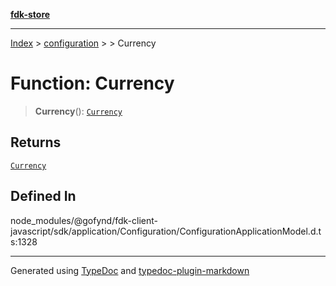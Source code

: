 [**fdk-store**](../../../README.md)
***

[Index](../../../API.md) > [configuration](../../README.md) > [<internal>](../README.md) > Currency

# Function: Currency

> **Currency**(): [`Currency`](../type-aliases/type-alias.Currency.md)

## Returns

[`Currency`](../type-aliases/type-alias.Currency.md)

## Defined In

node\_modules/@gofynd/fdk-client-javascript/sdk/application/Configuration/ConfigurationApplicationModel.d.ts:1328

***
Generated using [TypeDoc](https://typedoc.org/) and [typedoc-plugin-markdown](https://www.npmjs.com/package/typedoc-plugin-markdown)
